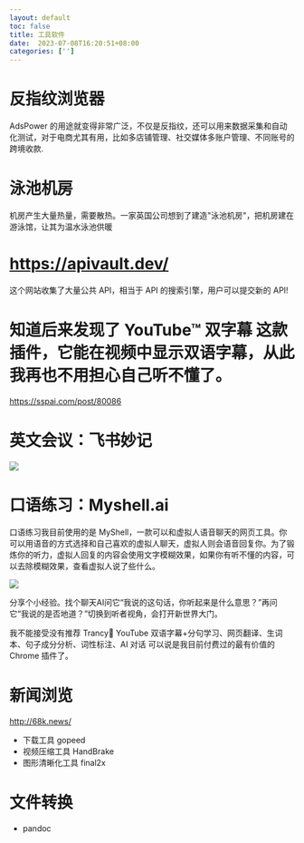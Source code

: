 ```yaml
---
layout: default
toc: false
title: 工具软件
date:  2023-07-08T16:20:51+08:00
categories: ['']
---
```



# 反指纹浏览器
AdsPower 的用途就变得非常广泛，不仅是反指纹，还可以用来数据采集和自动化测试，对于电商尤其有用，比如多店铺管理、社交媒体多账户管理、不同账号的跨境收款.

# 泳池机房

机房产生大量热量，需要散热。一家英国公司想到了建造"泳池机房"，把机房建在游泳馆，让其为温水泳池供暖

# https://apivault.dev/
这个网站收集了大量公共 API，相当于 API 的搜索引擎，用户可以提交新的 API!

# 知道后来发现了 YouTube™ 双字幕 这款插件，它能在视频中显示双语字幕，从此我再也不用担心自己听不懂了。

https://sspai.com/post/80086

# 英文会议：飞书妙记
![](2023-07-08-16-41-50.png)

# 口语练习：Myshell.ai
口语练习我目前使用的是 MyShell，一款可以和虚拟人语音聊天的网页工具。你可以用语音的方式选择和自己喜欢的虚拟人聊天，虚拟人则会语音回复你。为了锻炼你的听力，虚拟人回复的内容会使用文字模糊效果，如果你有听不懂的内容，可以去除模糊效果，查看虚拟人说了些什么。

![](2023-07-08-16-46-18.png)

分享个小经验。找个聊天AI问它“我说的这句话，你听起来是什么意思？”再问它“我说的是否地道？”切换到听者视角，会打开新世界大门。

我不能接受没有推荐 Trancy🤪
YouTube 双语字幕+分句学习、网页翻译、生词本、句子成分分析、词性标注、AI 对话
可以说是我目前付费过的最有价值的 Chrome 插件了。

# 新闻浏览
http://68k.news/

- 下载工具 gopeed
- 视频压缩工具 HandBrake
- 图形清晰化工具 final2x

# 文件转换
- pandoc
